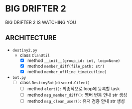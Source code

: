 # BIG DRIFTER 2
BIG DRIFTER 2 IS WATCHING YOU

## ARCHITECTURE
- `destiny2.py`
  - class `ClanUtil`
    - [x] method `__init__(group_id: int, loop=None)`
    - [x] method `member_diff(file_path: str)`
    - [x] method `member_offline_time(cutline)`
- `bot.py`
  - [ ] class `DestinyBot(discord.Cilent)`
    - [ ] method `alert()`: 최종적으로 loop에 등록할 task
    - [ ] method `msg_member_diff()`: 멤버 변동 안내 str 생성
    - [ ] method `msg_clean_user()`: 유저 검증 안내 str 생성